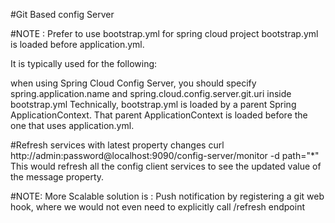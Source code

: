 #Git Based config Server

#NOTE : Prefer to use bootstrap.yml for spring cloud project
bootstrap.yml is loaded before application.yml.

It is typically used for the following:

when using Spring Cloud Config Server, you should specify spring.application.name and spring.cloud.config.server.git.uri inside bootstrap.yml
Technically, bootstrap.yml is loaded by a parent Spring ApplicationContext. That parent ApplicationContext is loaded before the one that uses application.yml.

#Refresh services with latest property changes
curl http://admin:password@localhost:9090/config-server/monitor -d path="*" This would refresh all the config client services to see the updated value of the message property.
 
 #NOTE: More Scalable solution is : Push notification by registering a git web hook, where we would not even need to explicitly call /refresh endpoint